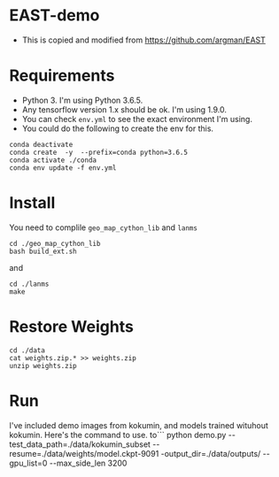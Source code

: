 # EAST-demo

- This is copied and modified from https://github.com/argman/EAST



# Requirements
- Python 3. I'm using Python 3.6.5. 
- Any tensorflow version  1.x should be ok. I'm using 1.9.0. 
- You can check `env.yml` to see the exact environment I'm using. 
- You could do the following to create the env for this. 
```
conda deactivate
conda create  -y  --prefix=conda python=3.6.5
conda activate ./conda
conda env update -f env.yml
```

# Install 
You need to complile `geo_map_cython_lib` and `lanms`
```
cd ./geo_map_cython_lib
bash build_ext.sh
```
and
```
cd ./lanms
make
```

# Restore Weights
```
cd ./data
cat weights.zip.* >> weights.zip
unzip weights.zip
```

# Run
I've included demo images from kokumin, and models trained wituhout kokumin. Here's the command to use. 
to```
python demo.py --test_data_path=./data/kokumin_subset --resume=./data/weights/model.ckpt-9091 -output_dir=./data/outputs/  --gpu_list=0  --max_side_len 3200
```
